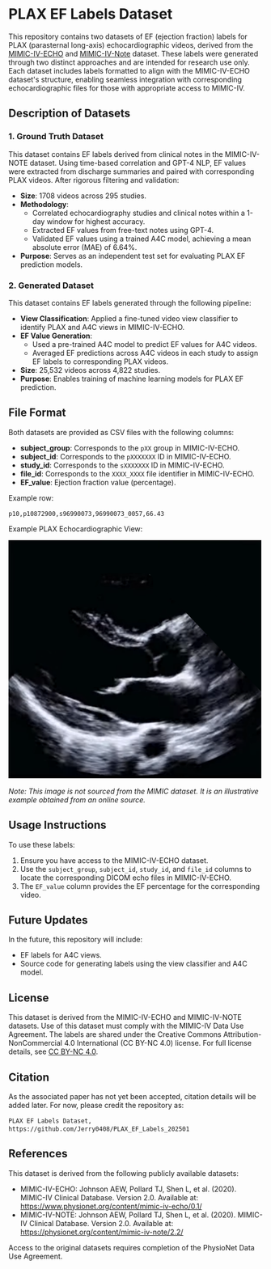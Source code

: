 # PLAX EF Labels Dataset

This repository contains two datasets of EF (ejection fraction) labels for PLAX (parasternal long-axis) echocardiographic videos, derived from the [MIMIC-IV-ECHO](https://www.physionet.org/content/mimic-iv-echo/0.1/) and [MIMIC-IV-Note](https://physionet.org/content/mimic-iv-note/2.2/) dataset. These labels were generated through two distinct approaches and are intended for research use only. Each dataset includes labels formatted to align with the MIMIC-IV-ECHO dataset's structure, enabling seamless integration with corresponding echocardiographic files for those with appropriate access to MIMIC-IV.

## Description of Datasets

### 1. Ground Truth Dataset
This dataset contains EF labels derived from clinical notes in the MIMIC-IV-NOTE dataset. Using time-based correlation and GPT-4 NLP, EF values were extracted from discharge summaries and paired with corresponding PLAX videos. After rigorous filtering and validation:
- **Size**: 1708 videos across 295 studies.
- **Methodology**:
  - Correlated echocardiography studies and clinical notes within a 1-day window for highest accuracy.
  - Extracted EF values from free-text notes using GPT-4.
  - Validated EF values using a trained A4C model, achieving a mean absolute error (MAE) of 6.64%.
- **Purpose**: Serves as an independent test set for evaluating PLAX EF prediction models.

### 2. Generated Dataset
This dataset contains EF labels generated through the following pipeline:
- **View Classification**: Applied a fine-tuned video view classifier to identify PLAX and A4C views in MIMIC-IV-ECHO.
- **EF Value Generation**:
  - Used a pre-trained A4C model to predict EF values for A4C videos.
  - Averaged EF predictions across A4C videos in each study to assign EF labels to corresponding PLAX videos.
- **Size**: 25,532 videos across 4,822 studies.
- **Purpose**: Enables training of machine learning models for PLAX EF prediction.

## File Format
Both datasets are provided as CSV files with the following columns:
- **subject_group**: Corresponds to the `pXX` group in MIMIC-IV-ECHO.
- **subject_id**: Corresponds to the `pXXXXXXX` ID in MIMIC-IV-ECHO.
- **study_id**: Corresponds to the `sXXXXXXX` ID in MIMIC-IV-ECHO.
- **file_id**: Corresponds to the `XXXX_XXXX` file identifier in MIMIC-IV-ECHO.
- **EF_value**: Ejection fraction value (percentage).

Example row:
```
p10,p10872900,s96990073,96990073_0057,66.43
```

Example PLAX Echocardiographic View:

<img src="Examples/PLAX_example.jpg" alt="Illustrative PLAX View" width="500"/>


*Note: This image is not sourced from the MIMIC dataset. It is an illustrative example obtained from an online source.*



## Usage Instructions
To use these labels:
1. Ensure you have access to the MIMIC-IV-ECHO dataset.
2. Use the `subject_group`, `subject_id`, `study_id`, and `file_id` columns to locate the corresponding DICOM echo files in MIMIC-IV-ECHO.
3. The `EF_value` column provides the EF percentage for the corresponding video.

## Future Updates
In the future, this repository will include:
- EF labels for A4C views.
- Source code for generating labels using the view classifier and A4C model.

## License
This dataset is derived from the MIMIC-IV-ECHO and MIMIC-IV-NOTE datasets. Use of this dataset must comply with the MIMIC-IV Data Use Agreement. The labels are shared under the Creative Commons Attribution-NonCommercial 4.0 International (CC BY-NC 4.0) license. For full license details, see [CC BY-NC 4.0](https://creativecommons.org/licenses/by-nc/4.0/).

## Citation
As the associated paper has not yet been accepted, citation details will be added later. For now, please credit the repository as:
```
PLAX EF Labels Dataset, https://github.com/Jerry0408/PLAX_EF_Labels_202501
```

## References
This dataset is derived from the following publicly available datasets:
- MIMIC-IV-ECHO: Johnson AEW, Pollard TJ, Shen L, et al. (2020). MIMIC-IV Clinical Database. Version 2.0. Available at: https://www.physionet.org/content/mimic-iv-echo/0.1/
- MIMIC-IV-NOTE: Johnson AEW, Pollard TJ, Shen L, et al. (2020). MIMIC-IV Clinical Database. Version 2.0. Available at: https://physionet.org/content/mimic-iv-note/2.2/

Access to the original datasets requires completion of the PhysioNet Data Use Agreement.

